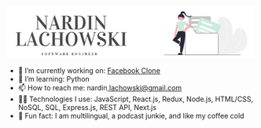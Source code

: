 
<img src='images/github-banner.png' width="780">

- 🔭  I’m currently working on: [Facebook Clone](https://github.com/nard1n/facebook-clone)
- 🌱  I’m learning: Python
- 📫  How to reach me: nardin,lachowski@gmail.com
- 👩‍💻  Technologies I use: JavaScript, React.js, Redux, Node.js, HTML/CSS, NoSQL, SQL, Express.js, REST API, Next.js
- 💫  Fun fact: I am multilingual, a podcast junkie, and like my coffee cold
